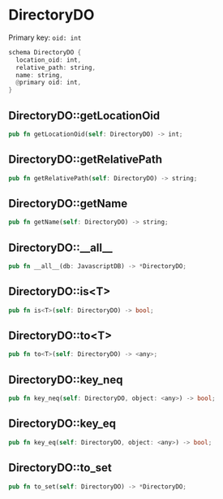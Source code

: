 # DirectoryDO

Primary key: `oid: int`

```rust
schema DirectoryDO {
  location_oid: int,
  relative_path: string,
  name: string,
  @primary oid: int,
}
```
## DirectoryDO::getLocationOid

```rust
pub fn getLocationOid(self: DirectoryDO) -> int;
```
## DirectoryDO::getRelativePath

```rust
pub fn getRelativePath(self: DirectoryDO) -> string;
```
## DirectoryDO::getName

```rust
pub fn getName(self: DirectoryDO) -> string;
```
## DirectoryDO::\_\_all\_\_

```rust
pub fn __all__(db: JavascriptDB) -> *DirectoryDO;
```
## DirectoryDO::is\<T\>

```rust
pub fn is<T>(self: DirectoryDO) -> bool;
```
## DirectoryDO::to\<T\>

```rust
pub fn to<T>(self: DirectoryDO) -> <any>;
```
## DirectoryDO::key\_neq

```rust
pub fn key_neq(self: DirectoryDO, object: <any>) -> bool;
```
## DirectoryDO::key\_eq

```rust
pub fn key_eq(self: DirectoryDO, object: <any>) -> bool;
```
## DirectoryDO::to\_set

```rust
pub fn to_set(self: DirectoryDO) -> *DirectoryDO;
```

